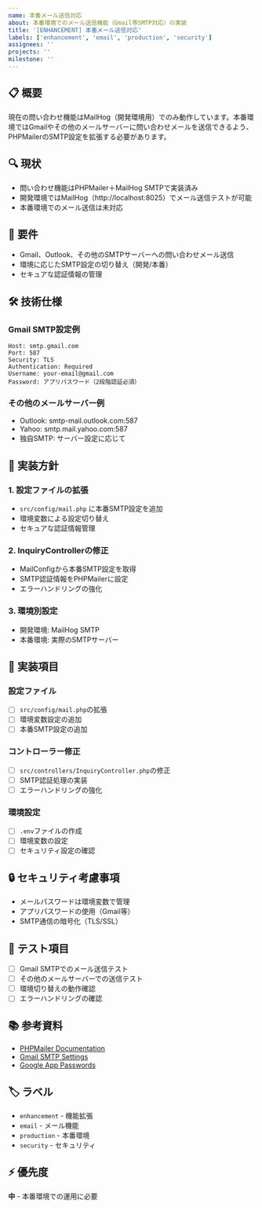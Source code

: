 ```yaml
---
name: 本番メール送信対応
about: 本番環境でのメール送信機能（Gmail等SMTP対応）の実装
title: '[ENHANCEMENT] 本番メール送信対応'
labels: ['enhancement', 'email', 'production', 'security']
assignees: ''
projects: ''
milestone: ''
---
```


## 📋 概要
現在の問い合わせ機能はMailHog（開発環境用）でのみ動作しています。本番環境ではGmailやその他のメールサーバーに問い合わせメールを送信できるよう、PHPMailerのSMTP設定を拡張する必要があります。

## 🔍 現状
- 問い合わせ機能はPHPMailer＋MailHog SMTPで実装済み
- 開発環境ではMailHog（http://localhost:8025）でメール送信テストが可能
- 本番環境でのメール送信は未対応

## 🎯 要件
- Gmail、Outlook、その他のSMTPサーバーへの問い合わせメール送信
- 環境に応じたSMTP設定の切り替え（開発/本番）
- セキュアな認証情報の管理

## 🛠️ 技術仕様

### Gmail SMTP設定例
```
Host: smtp.gmail.com
Port: 587
Security: TLS
Authentication: Required
Username: your-email@gmail.com
Password: アプリパスワード（2段階認証必須）
```

### その他のメールサーバー例
- Outlook: smtp-mail.outlook.com:587
- Yahoo: smtp.mail.yahoo.com:587
- 独自SMTP: サーバー設定に応じて

## 📁 実装方針

### 1. 設定ファイルの拡張
- `src/config/mail.php` に本番SMTP設定を追加
- 環境変数による設定切り替え
- セキュアな認証情報管理

### 2. InquiryControllerの修正
- MailConfigから本番SMTP設定を取得
- SMTP認証情報をPHPMailerに設定
- エラーハンドリングの強化

### 3. 環境別設定
- 開発環境: MailHog SMTP
- 本番環境: 実際のSMTPサーバー

## 📝 実装項目

### 設定ファイル
- [ ] `src/config/mail.php`の拡張
- [ ] 環境変数設定の追加
- [ ] 本番SMTP設定の追加

### コントローラー修正
- [ ] `src/controllers/InquiryController.php`の修正
- [ ] SMTP認証処理の実装
- [ ] エラーハンドリングの強化

### 環境設定
- [ ] `.env`ファイルの作成
- [ ] 環境変数の設定
- [ ] セキュリティ設定の確認

## 🔒 セキュリティ考慮事項
- メールパスワードは環境変数で管理
- アプリパスワードの使用（Gmail等）
- SMTP通信の暗号化（TLS/SSL）

## 🧪 テスト項目
- [ ] Gmail SMTPでのメール送信テスト
- [ ] その他のメールサーバーでの送信テスト
- [ ] 環境切り替えの動作確認
- [ ] エラーハンドリングの確認

## 📚 参考資料
- [PHPMailer Documentation](https://github.com/PHPMailer/PHPMailer)
- [Gmail SMTP Settings](https://support.google.com/mail/answer/7126229)
- [Google App Passwords](https://support.google.com/accounts/answer/185833)

## 🏷️ ラベル
- `enhancement` - 機能拡張
- `email` - メール機能
- `production` - 本番環境
- `security` - セキュリティ

## ⚡ 優先度
**中** - 本番環境での運用に必要 
